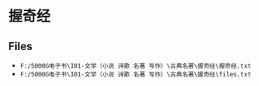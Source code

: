 # 握奇经

## Files

- `F:/5000G电子书\I01-文学（小说 诗歌 名著 写作）\古典名著\握奇经\握奇经.txt`
- `F:/5000G电子书\I01-文学（小说 诗歌 名著 写作）\古典名著\握奇经\files.txt`
